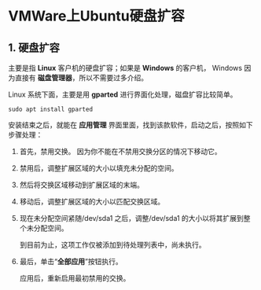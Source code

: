 # VMWare上Ubuntu硬盘扩容

## 1. 硬盘扩容

主要是指 **Linux** 客户机的硬盘扩容；如果是 **Windows** 的客户机， Windows 因为直接有 **磁盘管理器**，所以不需要过多介绍。

Linux 系统下面，主要是用 **gparted** 进行界面化处理，磁盘扩容比较简单。

```shell
sudo apt install gparted
```

安装结束之后，就能在 **应用管理** 界面里面，找到该款软件，启动之后，按照如下步骤处理：

1. 首先，禁用交换。 因为你不能在不禁用交换分区的情况下移动它。
2. 禁用后，调整扩展区域的大小以填充未分配的空间。
3. 然后将交换区域移动到扩展区域的末端。
4. 移动后，调整扩展区域的大小以匹配交换区域。
5. 现在未分配空间紧随/dev/sda1 之后，调整/dev/sda1 的大小以将其扩展到整个未分配空间。

   到目前为止，这项工作仅被添加到待处理列表中，尚未执行。

6. 最后，单击“**全部应用**”按钮执行。

   应用后，重新启用最初禁用的交换。
